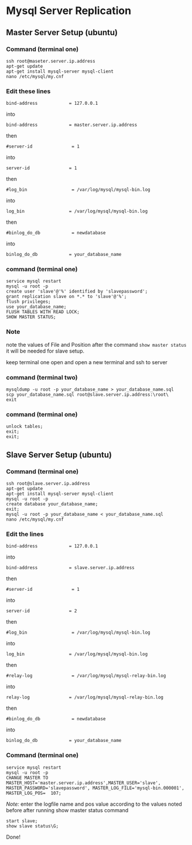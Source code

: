# Mysql Server Replication

## Master Server Setup (ubuntu)

### Command (terminal one)

	ssh root@maseter.server.ip.address
	apt-get update
	apt-get install mysql-server mysql-client
	nano /etc/mysql/my.cnf

### Edit these lines

	bind-address            = 127.0.0.1
into

	bind-address            = master.server.ip.address
then

	#server-id               = 1
into

	server-id               = 1
then

	#log_bin                 = /var/log/mysql/mysql-bin.log
into

	log_bin                 = /var/log/mysql/mysql-bin.log
then

	#binlog_do_db            = newdatabase
into

	binlog_do_db            = your_database_name

### command (terminal one)

	service mysql restart
	mysql -u root -p
	create user 'slave'@'%' identified by 'slavepassword';
	grant replication slave on *.* to 'slave'@'%'; 
	flush privileges;
	use your_database_name;
	FLUSH TABLES WITH READ LOCK;
	SHOW MASTER STATUS;

### Note
note the values of File and Position after the command `show master status` it will be needed for slave setup.

keep terminal one open and open a new terminal and ssh to server

### command (terminal two)

	mysqldump -u root -p your_database_name > your_database_name.sql
	scp your_database_name.sql root@slave.server.ip.address:\root\
	exit

### command (terminal one)

	unlock tables;
	exit;
	exit;

## Slave Server Setup (ubuntu)

### Command (terminal one)

	ssh root@slave.server.ip.address
	apt-get update
	apt-get install mysql-server mysql-client
	mysql -u root -p
	create database your_database_name;
	exit;
	mysql -u root -p your_database_name < your_database_name.sql
	nano /etc/mysql/my.cnf

### Edit the lines

	bind-address            = 127.0.0.1
into

	bind-address            = slave.server.ip.address
then

	#server-id               = 1
into

	server-id               = 2
then

	#log_bin                 = /var/log/mysql/mysql-bin.log
into

	log_bin                 = /var/log/mysql/mysql-bin.log
then

	#relay-log               = /var/log/mysql/mysql-relay-bin.log
into

	relay-log               = /var/log/mysql/mysql-relay-bin.log
then

	#binlog_do_db            = newdatabase
into

	binlog_do_db            = your_database_name

### Command (terminal one)
	
	service mysql restart
	mysql -u root -p
	CHANGE MASTER TO MASTER_HOST='master.server.ip.address',MASTER_USER='slave', MASTER_PASSWORD='slavepassword', MASTER_LOG_FILE='mysql-bin.000001', MASTER_LOG_POS=  107;

*Note:* enter the logfile name and pos value according to the values noted before after running show master status command

	start slave;
	show slave status\G;

Done!


